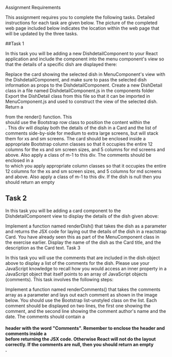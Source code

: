 Assignment Requirements

This assignment requires you to complete the following tasks. Detailed instructions for each task are given below. The picture of the completed web page included below indicates the location within the web page that will be updated by the three tasks.

##Task 1

In this task you will be adding a new DishdetailComponent to your React application and include the component into the menu component's view so that the details of a specific dish are displayed there:

Replace the card showing the selected dish in MenuComponent's view with the DishdetailComponent, and make sure to pass the selected dish information as props to the DishdetailComponent.
Create a new DishDetail class in a file named DishdetailComponent.js in the components folder
Export the DishDetail class from this file so that it can be imported in MenuComponent.js and used to construct the view of the selected dish.
Return a <div> from the render() function. This <div> should use the Bootstrap row class to position the content within the <div>. This div will display both the details of the dish in a Card and the list of comments side-by-side for medium to extra large screens, but will stack them for xs and sm screens.
The card should be enclosed inside a <div> appropriate Bootstrap column classes so that it occupies the entire 12 columns for the xs and sm screen sizes, and 5 columns for md screens and above. Also apply a class of m-1 to this div.
The comments should be enclosed in a <div> to which you apply appropriate column classes so that it occupies the entire 12 columns for the xs and sm screen sizes, and 5 columns for md screens and above. Also apply a class of m-1 to this div.
If the dish is null then you should return an empty <div>
 ## Task 2

In this task you will be adding a card component to the DishdetailComponent view to display the details of the dish given above:

Implement a function named renderDish() that takes the dish as a parameter and returns the JSX code for laying out the details of the dish in a reactstrap Card. You have already seen this as part of the MenuComponent class in the exercise earlier.
Display the name of the dish as the Card title, and the description as the Card text.
Task 3

In this task you will use the comments that are included in the dish object above to display a list of the comments for the dish. Please use your JavaScript knowledge to recall how you would access an inner property in a JavaScript object that itself points to an array of JavaScript objects (comments). This task involves the following steps:

Implement a function named renderComments() that takes the comments array as a parameter and lays out each comment as shown in the image below. You should use the Bootstrap list-unstyled class on the list.
Each comment should be displayed on two lines, the first one showing the comment, and the second line showing the comment author's name and the date.
The comments should contain a <h4> header with the word "Comments".
Remember to enclose the header and comments inside a <div> before returning the JSX code. Otherwise React will not do the layout correctly.
If the comments are null, then you should return an empty <div>.

